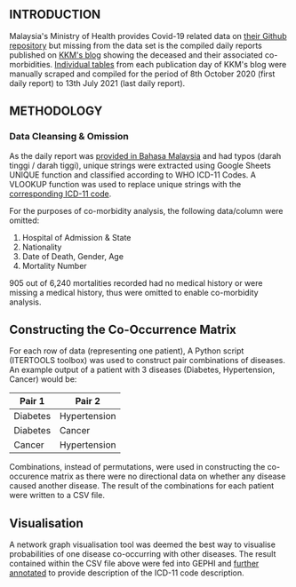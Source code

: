 ## INTRODUCTION
Malaysia's Ministry of Health provides Covid-19 related data on [their Github repository](https://github.com/MoH-Malaysia/covid19-public/) but missing from the data set is the compiled daily reports published on [KKM's blog](https://kpkesihatan.com/) showing the deceased and their associated co-morbidities.  [Individual tables](https://raw.githubusercontent.com/aimrun/covidMY/main/exampletable.jpg) from each publication day of KKM's blog were manually scraped and compiled for the period of 8th October 2020 (first daily report) to 13th July 2021 (last daily report).

## METHODOLOGY
### Data Cleansing & Omission
As the daily report was [provided in Bahasa Malaysia](https://github.com/aimrun/covidMY/blob/main/BM.csv) and had typos (darah tinggi / darah tiggi), unique strings were extracted using Google Sheets UNIQUE function and classified according to WHO ICD-11 Codes.  A VLOOKUP function was used to replace unique strings with the [corresponding ICD-11 code](https://github.com/aimrun/covidMY/blob/main/ICD11.csv).

For the purposes of co-morbidity analysis, the following data/column were omitted:
1.  Hospital of Admission & State
2.  Nationality
3.  Date of Death, Gender, Age
4.  Mortality Number

905 out of 6,240 mortalities recorded had no medical history or were missing a medical history, thus were omitted to enable co-morbidity analysis.

## Constructing the Co-Occurrence Matrix
For each row of data (representing one patient), A Python script (ITERTOOLS toolbox) was used to construct pair combinations of diseases.  An example output of a patient with 3 diseases (Diabetes, Hypertension, Cancer) would be:

| Pair 1    | Pair 2        |
|-----------|---------------|
| Diabetes  | Hypertension  |
| Diabetes  | Cancer        |
| Cancer    | Hypertension  |

Combinations, instead of permutations, were used in constructing the co-occurence matrix as there were no directional data on whether any disease caused another disease.  The result of the combinations for each patient were written to a CSV file.

## Visualisation
A network graph visualisation tool was deemed the best way to visualise probabilities of one disease co-occurring with other diseases.  The result contained within the CSV file above were fed into GEPHI and [further annotated](https://github.com/aimrun/covidMY/blob/main/cooccurrencegraph.png) to provide description of the ICD-11 code description.
